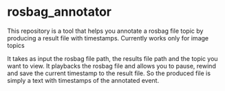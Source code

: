 # rosbag_annotator

This repository is a tool that helps you annotate a rosbag file topic by producing a result file with timestamps.
Currently works only for image topics 

It takes as input the rosbag file path, the results file path and the topic you want to view.
It playbacks the rosbag file and allows you to pause, rewind and save the current timestamp to the result file.
So the produced file is simply a text with timestamps of the annotated event.
